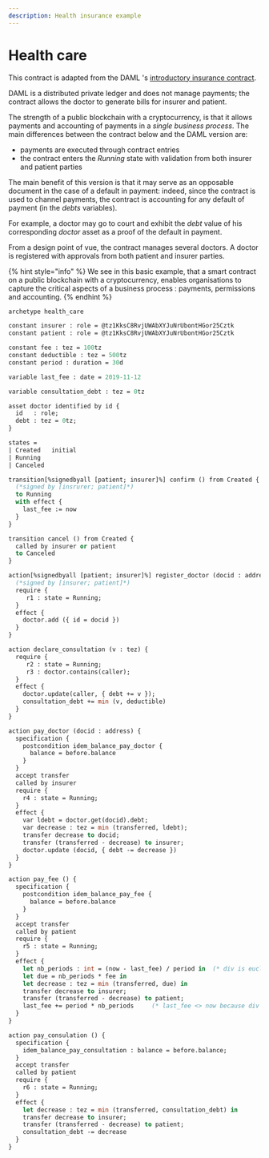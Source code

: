 ```yaml
---
description: Health insurance example
---
```


# Health care

This contract is adapted from the DAML 's  [introductory insurance contract](https://docs.daml.com/getting-started/introduction.html).

DAML is a distributed private ledger and does not manage payments; the contract allows the doctor to generate bills for insurer and patient. 

The strength of a public blockchain with a cryptocurrency, is that it allows payments and accounting of payments in a _single business process_. The main differences between the contract below and the DAML version are:

* payments are executed through contract entries
* the contract enters the _Running_ state with validation from both insurer and patient parties

The main benefit of this version is that it may serve as an opposable document in the case of a default in payment: indeed, since the contract is used to channel payments, the contract is accounting for any default of payment \(in the _debts_ variables\).

For example, a doctor may go to court and exhibit the _debt_ value of his corresponding _doctor_ asset as a proof of the default in payment.

From a design point of vue, the contract manages several doctors. A doctor is registered with approvals from both patient and insurer parties.

{% hint style="info" %}
We see in this basic example, that a smart contract on a public blockchain with a cryptocurrency, enables organisations to capture the critical aspects of a business process : payments, permissions and accounting.
{% endhint %}

```ocaml
archetype health_care

constant insurer : role = @tz1KksC8RvjUWAbXYJuNrUbontHGor25Cztk
constant patient : role = @tz1KksC8RvjUWAbXYJuNrUbontHGor25Cztk

constant fee : tez = 100tz
constant deductible : tez = 500tz
constant period : duration = 30d

variable last_fee : date = 2019-11-12

variable consultation_debt : tez = 0tz

asset doctor identified by id {
  id   : role;
  debt : tez = 0tz;
}

states =
| Created   initial
| Running
| Canceled

transition[%signedbyall [patient; insurer]%] confirm () from Created {
  (*signed by [insrurer; patient]*)
  to Running
  with effect {
    last_fee := now
  }
}

transition cancel () from Created {
  called by insurer or patient
  to Canceled
}

action[%signedbyall [patient; insurer]%] register_doctor (docid : address) {
  (*signed by [insurer; patient]*)
  require {
     r1 : state = Running;
  }
  effect {
    doctor.add ({ id = docid })
  }
}

action declare_consultation (v : tez) {
  require {
     r2 : state = Running;
     r3 : doctor.contains(caller);
  }
  effect {
    doctor.update(caller, { debt += v });
    consultation_debt += min (v, deductible)
  }
}

action pay_doctor (docid : address) {
  specification {
    postcondition idem_balance_pay_doctor {
      balance = before.balance
    }
  }
  accept transfer
  called by insurer
  require {
    r4 : state = Running;
  }
  effect {
    var ldebt = doctor.get(docid).debt;
    var decrease : tez = min (transferred, ldebt);
    transfer decrease to docid;
    transfer (transferred - decrease) to insurer;
    doctor.update (docid, { debt -= decrease })
  }
}

action pay_fee () {
  specification {
    postcondition idem_balance_pay_fee {
      balance = before.balance
    }
  }
  accept transfer
  called by patient
  require {
    r5 : state = Running;
  }
  effect {
    let nb_periods : int = (now - last_fee) / period in  (* div is euclidean *)
    let due = nb_periods * fee in
    let decrease : tez = min (transferred, due) in
    transfer decrease to insurer;
    transfer (transferred - decrease) to patient;
    last_fee += period * nb_periods     (* last_fee <> now because div is euclidean *)
  }
}

action pay_consulation () {
  specification {
    idem_balance_pay_consultation : balance = before.balance;
  }
  accept transfer
  called by patient
  require {
    r6 : state = Running;
  }
  effect {
    let decrease : tez = min (transferred, consultation_debt) in
    transfer decrease to insurer;
    transfer (transferred - decrease) to patient;
    consultation_debt -= decrease
  }
}

```

